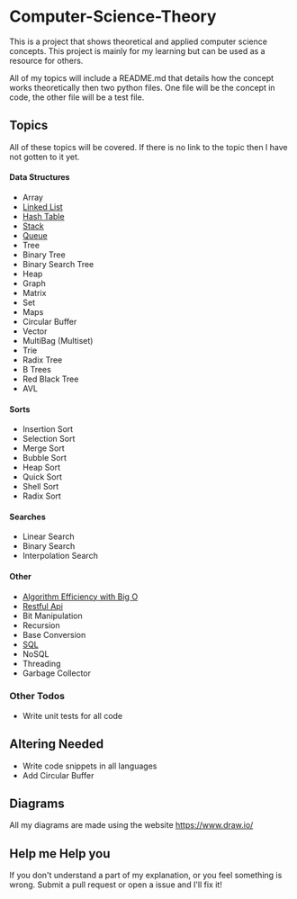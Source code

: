 # Computer-Science-Theory

This is a project that shows theoretical and applied computer science
concepts. This project is mainly for my learning but can be used as a
resource for others.

All of my topics will include a README.md that details how the concept
works theoretically then two python files. One file will be the concept
in code, the other file will be a test file.

## Topics

All of these topics will be covered. If there is no link to the topic
then I have not gotten to it yet.

#### Data Structures
- Array
- [Linked List](Data%20Structures/Linked%20Lists)
- [Hash Table](Data%20Structures/Hash%20Tables)
- [Stack](Data%20Structures/Stack)
- [Queue](Data%20Structures/Queue)
- Tree
- Binary Tree
- Binary Search Tree
- Heap
- Graph
- Matrix
- Set
- Maps
- Circular Buffer
- Vector
- MultiBag (Multiset)
- Trie
- Radix Tree
- B Trees
- Red Black Tree
- AVL

#### Sorts
- Insertion Sort
- Selection Sort
- Merge Sort
- Bubble Sort
- Heap Sort
- Quick Sort
- Shell Sort
- Radix Sort

#### Searches
- Linear Search
- Binary Search
- Interpolation Search

#### Other
- [Algorithm Efficiency with Big O](Misc/Big%20O)
- [Restful Api](Misc/Restful%20Api)
- Bit Manipulation
- Recursion
- Base Conversion
- [SQL](Misc/SQL)
- NoSQL
- Threading
- Garbage Collector

### Other Todos
- Write unit tests for all code

## Altering Needed
- Write code snippets in all languages
- Add Circular Buffer

## Diagrams
All my diagrams are made using the website https://www.draw.io/

## Help me Help you
If you don't understand a part of my explanation, or you feel something
is wrong. Submit a pull request or open a issue and I'll fix it!